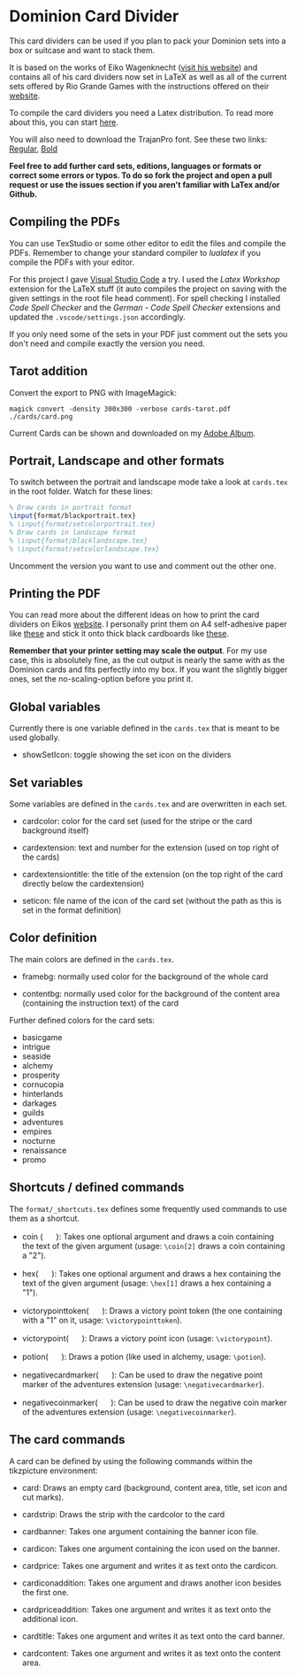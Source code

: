 # Dominion Card Divider

This card dividers can be used if you plan to pack your Dominion sets into a box or suitcase and want to stack them.

It is based on the works of Eiko Wagenknecht ([visit his website](http://www.phenx.de/dominion-kartentrenner/)) and contains all of his card dividers now set in LaTeX as well as all of the current sets offered by Rio Grande Games with the instructions offered on their [website](http://www.dominion-welt.de/support/downloads/).

To compile the card dividers you need a Latex distribution. To read more about this, you can start [here](https://www.latex-project.org/get/#distributions).

You will also need to download the TrajanPro font. See these two links: [Regular](http://fontsgeek.com/fonts/Trajan-Pro-Regular), [Bold](http://fontsgeek.com/fonts/Trajan-Pro-Bold)

**Feel free to add further card sets, editions, languages or formats or correct some errors or typos. To do so fork the project and open a pull request or use the issues section if you aren't familiar with LaTex and/or Github.**

## Compiling the PDFs

You can use TexStudio or some other editor to edit the files and compile the PDFs. Remember to change your standard compiler to *lualatex* if you compile the PDFs with your editor.

For this project I gave [Visual Studio Code](https://code.visualstudio.com) a try. I used the *Latex Workshop* extension for the LaTeX stuff (it auto compiles the project on saving with the given settings in the root file head comment). For spell checking I installed *Code Spell Checker* and the *German - Code Spell Checker* extensions and updated the ```.vscode/settings.json``` accordingly.

If you only need some of the sets in your PDF just comment out the sets you don't need and compile exactly the version you need.

## Tarot addition

Convert the export to PNG with ImageMagick:

```
magick convert -density 300x300 -verbose cards-tarot.pdf ./cards/card.png
```

Current Cards can be shown and downloaded on my [Adobe Album](https://adobe.ly/2VE9PHV).

## Portrait, Landscape and other formats

To switch between the portrait and landscape mode take a look at ```cards.tex``` in the root folder. Watch for these lines:

```latex
% Draw cards in portrait format
\input{format/blackportrait.tex}
% \input{format/setcolorportrait.tex}
% Draw cards in landscape format
% \input{format/blacklandscape.tex}
% \input{format/setcolorlandscape.tex}
```

Uncomment the version you want to use and comment out the other one.

## Printing the PDF

You can read more about the different ideas on how to print the card dividers on Eikos [website](http://www.phenx.de/dominion-kartentrenner/). I personally print them on A4 self-adhesive paper like [these](https://www.avery-zweckform.com/produkt/universal-etiketten-l4735rev-100) and stick it onto thick black cardboards like [these](https://www.amazon.de/Folia-614-50-90-Fotokarton/dp/B000OZN29C/ref=pd_lpo_vtph_229_lp_tr_t_2?_encoding=UTF8&psc=1&refRID=QXMVJYTY91CVWSV4WC7V).

**Remember that your printer setting may scale the output**. For my use case, this is absolutely fine, as the cut output is nearly the same with as the Dominion cards and fits perfectly into my box. If you want the slightly bigger ones, set the no-scaling-option before you print it.

## Global variables

Currently there is one variable defined in the ```cards.tex``` that is meant to be used globally.

- showSetIcon: toggle showing the set icon on the dividers

## Set variables

Some variables are defined in the ```cards.tex``` and are overwritten in each set.

- cardcolor: color for the card set (used for the stripe or the card background itself)

- cardextension: text and number for the extension (used on top right of the cards)

- cardextensiontitle: the title of the extension (on the top right of the card directly below the cardextension)

- seticon: file name of the icon of the card set (without the path as this is set in the format definition)

## Color definition

The main colors are defined in the ```cards.tex```.

- framebg: normally used color for the background of the whole card

- contentbg: normally used color for the background of the content area (containing the instruction text) of the card

Further defined colors for the card sets:

- basicgame
- intrigue
- seaside
- alchemy
- prosperity
- cornucopia
- hinterlands
- darkages
- guilds
- adventures
- empires
- nocturne
- renaissance
- promo

## Shortcuts / defined commands

The ```format/_shortcuts.tex``` defines some frequently used commands to use them as a shortcut.

- coin ( <img src="https://github.com/poet-of-the-fall/carddivider/blob/master/icons/coin.png?raw=true" width="16"> 
): Takes one optional argument and draws a coin containing the text of the given argument (usage: ```\coin[2]``` draws a coin containing a "2").

- hex( <img src="https://github.com/poet-of-the-fall/carddivider/blob/master/icons/hex.png?raw=true" width="16"> 
): Takes one optional argument and draws a hex containing the text of the given argument (usage: ```\hex[1]``` draws a hex containing a "1").

- victorypointtoken( <img src="https://github.com/poet-of-the-fall/carddivider/blob/master/icons/victorypointtoken.png?raw=true" width="16"> 
): Draws a victory point token (the one containing with a "1" on it, usage: ```\victorypointtoken```). 

- victorypoint( <img src="https://github.com/poet-of-the-fall/carddivider/blob/master/icons/victorypoint.png?raw=true" width="16"> 
): Draws a victory point icon (usage: ```\victorypoint```). 

- potion( <img src="https://github.com/poet-of-the-fall/carddivider/blob/master/icons/potion.png?raw=true" width="16"> 
): Draws a potion (like used in alchemy, usage: ```\potion```). 

- negativecardmarker( <img src="https://github.com/poet-of-the-fall/carddivider/blob/master/icons/negativecardmarker.png?raw=true" width="16"> 
): Can be used to draw the negative point marker of the adventures extension (usage: ```\negativecardmarker```). 

- negativecoinmarker( <img src="https://github.com/poet-of-the-fall/carddivider/blob/master/icons/negativecoinmarker.png?raw=true" width="16"> 
): Can be used to draw the negative coin marker of the adventures extension (usage: ```\negativecoinmarker```). 

## The card commands

A card can be defined by using the following commands within the tikzpicture environment:

- card: Draws an empty card (background, content area, title, set icon and cut marks).

- cardstrip: Draws the strip with the cardcolor to the card

- cardbanner: Takes one argument containing the banner icon file.

- cardicon: Takes one argument containing the icon used on the banner.

- cardprice: Takes one argument and writes it as text onto the cardicon.

- cardiconaddition: Takes one argument and draws another icon besides the first one.

- cardpriceaddition: Takes one argument and writes it as text onto the additional icon.

- cardtitle: Takes one argument and writes it as text onto the card banner.

- cardcontent: Takes one argument and writes it as text onto the content area.
